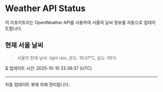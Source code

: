 
# Weather API Status

이 리포지토리는 OpenWeather API를 사용하여 서울의 날씨 정보를 자동으로 업데이트합니다.

## 현재 서울 날씨
> 서울의 현재 날씨: light rain, 온도: 19.07°C, 습도: 95%

⏳ 업데이트 시간: 2025-10-10 22:39:37 (UTC)

---
자동 업데이트 봇에 의해 관리됩니다.
